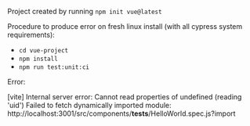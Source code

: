 Project created by running `npm init vue@latest`

Procedure to produce error on fresh linux install (with all cypress system requirements):
- `cd vue-project`
- `npm install`
- `npm run test:unit:ci`

Error: 

[vite] Internal server error: Cannot read properties of undefined (reading 'uid')
Failed to fetch dynamically imported module: http://localhost:3001/src/components/__tests__/HelloWorld.spec.js?import
